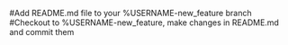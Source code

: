 #Add README.md file to your %USERNAME-new_feature branch
#Checkout to %USERNAME-new_feature, make changes in README.md and commit them
